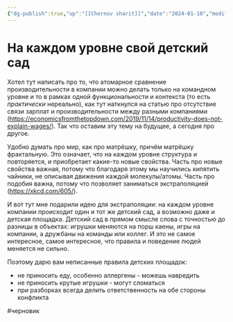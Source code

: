 ```yaml
---
{"dg-publish":true,"up":"[[Chernov sharit]]","date":"2024-01-18","modified_at":"2024-01-18T14:51:22+03:00","published_at":"2024-01-18T19:05:00+03:00","dg-path":"/chernov_sharit/2024-01-18 всё это большой детский сад.md","permalink":"/chernov-sharit/2024-01-18-vsyo-eto-bolshoj-detskij-sad/","dgPassFrontmatter":true}
---
```



# На каждом уровне свой детский сад

Хотел тут написать про то, что атомарное сравнение производительности в компании можно делать только на командном уровне и то в рамках одной функциональности и контекста (то есть *практически* нереально), как тут наткнулся на статью про отсутствие связи зарплат и производительности между разными компаниями (https://economicsfromthetopdown.com/2019/11/14/productivity-does-not-explain-wages/). Так что оставим эту тему на будущее, а сегодня про другое.
 
Удобно думать про мир, как про матрёшку, причём матрёшку фрактальную. Это означает, что на каждом уровне структура и повторяется, и приобретает какие-то новые свойства. Часть про новые свойства важная, потому что благодаря этому мы научились кипятить чайники, не описывая движения каждой молекулы/атомы. Часть про подобия важна, потому что позволяет заниматься экстраполяцией (https://xkcd.com/605/). 

И вот тут мне подарили идею для экстраполяции: на каждом уровне компании происходит один и тот же детский сад, а возможно даже и детская площадка. Детский сад в прямом смысле слова с точностью до разницы в объектах: игрушки меняются на порш каены, игры на компании, а дружбаны на команды или коллег. И это не самое интересное, самое интересное, что правила и поведение людей меняется не сильно. 

Поэтому дарю вам неписанные правила детских площадок:
- не приносить еду, особенно аллергены - можешь навредить
- не приносить крутые игрушки - могут сломаться
- при разборках всегда делить ответственность на обе стороны конфликта

#черновик 
